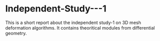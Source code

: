 # Independent-Study---1
This is a short report about the independent study-1 on 3D mesh deformation algorithms. It contains theoritical modules from differential geometry. 
